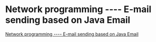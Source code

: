 # Network programming ---- E-mail sending based on Java Email
[Network programming ---- E-mail sending based on Java Email](https://aiwithcloud.com/2022/09/16/network_programming______e_mail_sending_based_on_java_email/)